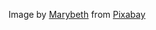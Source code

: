 Image by <a href="https://pixabay.com/users/msandersmusic-1972097/?utm_source=link-attribution&utm_medium=referral&utm_campaign=image&utm_content=1181864">Marybeth</a> from <a href="https://pixabay.com//?utm_source=link-attribution&utm_medium=referral&utm_campaign=image&utm_content=1181864">Pixabay</a>